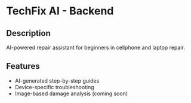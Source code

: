 # TechFix AI - Backend

## Description
AI-powered repair assistant for beginners in cellphone and laptop repair.

## Features
- AI-generated step-by-step guides
- Device-specific troubleshooting
- Image-based damage analysis (coming soon)


